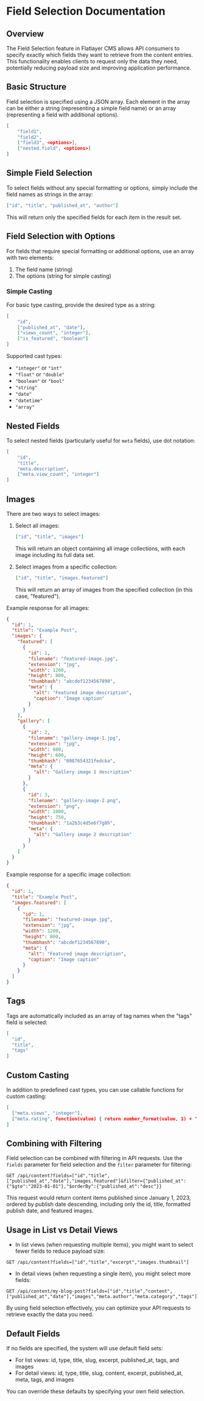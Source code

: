 # Field Selection Documentation

## Overview

The Field Selection feature in Flatlayer CMS allows API consumers to specify exactly which fields they want to retrieve from the content entries. This functionality enables clients to request only the data they need, potentially reducing payload size and improving application performance.

## Basic Structure

Field selection is specified using a JSON array. Each element in the array can be either a string (representing a simple field name) or an array (representing a field with additional options).

```json
[
    "field1",
    "field2",
    ["field3", <options>],
    ["nested.field", <options>]
]
```

## Simple Field Selection

To select fields without any special formatting or options, simply include the field names as strings in the array:

```json
["id", "title", "published_at", "author"]
```

This will return only the specified fields for each item in the result set.

## Field Selection with Options

For fields that require special formatting or additional options, use an array with two elements:

1. The field name (string)
2. The options (string for simple casting)

### Simple Casting

For basic type casting, provide the desired type as a string:

```json
[
    "id",
    ["published_at", "date"],
    ["views_count", "integer"],
    ["is_featured", "boolean"]
]
```

Supported cast types:
- `"integer"` or `"int"`
- `"float"` or `"double"`
- `"boolean"` or `"bool"`
- `"string"`
- `"date"`
- `"datetime"`
- `"array"`

## Nested Fields

To select nested fields (particularly useful for `meta` fields), use dot notation:

```json
[
    "id",
    "title",
    "meta.description",
    ["meta.view_count", "integer"]
]
```

## Images

There are two ways to select images:

1. Select all images:
   ```json
   ["id", "title", "images"]
   ```
   This will return an object containing all image collections, with each image including its full data set.

2. Select images from a specific collection:
   ```json
   ["id", "title", "images.featured"]
   ```
   This will return an array of images from the specified collection (in this case, "featured").

Example response for all images:
```json
{
  "id": 1,
  "title": "Example Post",
  "images": {
    "featured": [
      {
        "id": 1,
        "filename": "featured-image.jpg",
        "extension": "jpg",
        "width": 1200,
        "height": 800,
        "thumbhash": "abcdef1234567890",
        "meta": {
          "alt": "Featured image description",
          "caption": "Image caption"
        }
      }
    ],
    "gallery": [
      {
        "id": 2,
        "filename": "gallery-image-1.jpg",
        "extension": "jpg",
        "width": 800,
        "height": 600,
        "thumbhash": "0987654321fedcba",
        "meta": {
          "alt": "Gallery image 1 description"
        }
      },
      {
        "id": 3,
        "filename": "gallery-image-2.png",
        "extension": "png",
        "width": 1000,
        "height": 750,
        "thumbhash": "1a2b3c4d5e6f7g8h",
        "meta": {
          "alt": "Gallery image 2 description"
        }
      }
    ]
  }
}
```

Example response for a specific image collection:
```json
{
  "id": 1,
  "title": "Example Post",
  "images.featured": [
    {
      "id": 1,
      "filename": "featured-image.jpg",
      "extension": "jpg",
      "width": 1200,
      "height": 800,
      "thumbhash": "abcdef1234567890",
      "meta": {
        "alt": "Featured image description",
        "caption": "Image caption"
      }
    }
  ]
}
```

## Tags

Tags are automatically included as an array of tag names when the "tags" field is selected:

```json
[
  "id",
  "title",
  "tags"
]
```

## Custom Casting

In addition to predefined cast types, you can use callable functions for custom casting:

```json
[
  ["meta.views", "integer"],
  ["meta.rating", function(value) { return number_format(value, 1) + " stars"; }]
]
```

## Combining with Filtering

Field selection can be combined with filtering in API requests. Use the `fields` parameter for field selection and the `filter` parameter for filtering:

```
GET /api/content?fields=["id","title",["published_at","date"],"images.featured"]&filter={"published_at":{"$gte":"2023-01-01"},"$orderBy":{"published_at":"desc"}}
```

This request would return content items published since January 1, 2023, ordered by publish date descending, including only the id, title, formatted publish date, and featured images.

## Usage in List vs Detail Views

- In list views (when requesting multiple items), you might want to select fewer fields to reduce payload size:

```
GET /api/content?fields=["id","title","excerpt","images.thumbnail"]
```

- In detail views (when requesting a single item), you might select more fields:

```
GET /api/content/my-blog-post?fields=["id","title","content",["published_at","date"],"images","meta.author","meta.category","tags"]
```

By using field selection effectively, you can optimize your API requests to retrieve exactly the data you need.

## Default Fields

If no fields are specified, the system will use default field sets:

- For list views: id, type, title, slug, excerpt, published_at, tags, and images
- For detail views: id, type, title, slug, content, excerpt, published_at, meta, tags, and images

You can override these defaults by specifying your own field selection.
